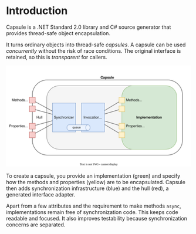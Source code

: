 
# Introduction

Capsule is a .NET Standard 2.0 library and C# source generator that provides thread-safe object encapsulation.

It turns ordinary objects into thread-safe *capsules*. A capsule can be used *concurrently* without the risk of race conditions. The original interface is retained, so this is *transparent* for callers.

![Encapsulating an object](capsule.drawio.svg)

To create a capsule, you provide an implementation (green) and specify how the methods and properties (yellow) are to be encapsulated. Capsule then adds synchronization infrastructure (blue) and the hull (red), a generated interface adapter.

Apart from a few attributes and the requirement to make methods `async`, implementations remain free of synchronization code. This keeps code readable and focused. It also improves testability because synchronization concerns are separated.
